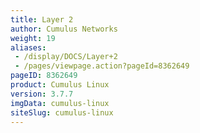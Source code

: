 ```yaml
---
title: Layer 2
author: Cumulus Networks
weight: 19
aliases:
 - /display/DOCS/Layer+2
 - /pages/viewpage.action?pageId=8362649
pageID: 8362649
product: Cumulus Linux
version: 3.7.7
imgData: cumulus-linux
siteSlug: cumulus-linux
---
```

